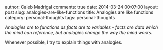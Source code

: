 author: Caleb Madrigal
comments: true
date: 2014-03-24 00:07:00
layout: post
slug: analogies-are-like-functions
title: Analogies are like functions
category: personal-thoughts
tags: personal-thoughts

*Analogies are to functions as facts are to variables - facts are data which the mind can reference, but analogies change the way the mind works.*

Whenever possible, I try to explain things with analogies.

